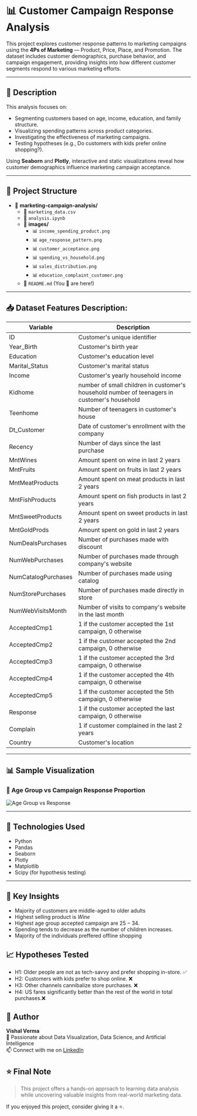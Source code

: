 # 📊 Customer Campaign Response Analysis

This project explores customer response patterns to marketing campaigns using the **4Ps of Marketing** — Product, Price, Place, and Promotion. The dataset includes customer demographics, purchase behavior, and campaign engagement, providing insights into how different customer segments respond to various marketing efforts.

---

## 📝 Description

This analysis focuses on:
- Segmenting customers based on age, income, education, and family structure.
- Visualizing spending patterns across product categories.
- Investigating the effectiveness of marketing campaigns.
- Testing hypotheses (e.g., Do customers with kids prefer online shopping?).

Using **Seaborn** and **Plotly**, interactive and static visualizations reveal how customer demographics influence marketing campaign acceptance.

---

## 📂 Project Structure

- 📁 **marketing-campaign-analysis/**
  - 📄 `marketing_data.csv` 
  - 📄 `analysis.ipynb` 
  - 📁 **images/** 
    - 📊 `income_spending_product.png`
    - 📊 `age_response_pattern.png`
    - 📊 `customer_acceptance.png`
    - 📊 `spending_vs_household.png`
    - 📊 `sales_distribution.png`
    - 📊 `education_complaint_customer.png`
  - 📄 `README.md` (You 🫵 are here!)

---

## 📥 Dataset Features Description:

| Variable              |	                                         Description                                        |
|-----------------------|---------------------------------------------------------------------------------------------|
| ID                    | Customer's unique identifier                                 |
|Year_Birth             |	Customer's birth year                                        |
| Education	            | Customer's education level                                   |
| Marital_Status        | Customer's marital status                                    |
| Income                | Customer's yearly household income                           |
| Kidhome               | number of small children in customer's household number of teenagers in customer's household |
| Teenhome              | Number of teenagers in customer's house                       |
| Dt_Customer           | Date of customer's enrollment with the company                |
| Recency               | Number of days since the last purchase                        |
| MntWines              | Amount spent on wine in last 2 years                          |
| MntFruits             | Amount spent on fruits in last 2 years                        |
| MntMeatProducts       | Amount spent on meat products in last 2 years                 |
| MntFishProducts       | Amount spent on fish products in last 2 years                 |
| MntSweetProducts      | Amount spent on sweet products in last 2 years                |
| MntGoldProds          | Amount spent on gold in last 2 years                          |
| NumDealsPurchases     | Number of purchases made with discount                        |
| NumWebPurchases       | Number of purchases made through company's website            |
| NumCatalogPurchases   | Number of purchases made using catalog                        |
| NumStorePurchases     | Number of purchases made directly in store                    |
| NumWebVisitsMonth     | Number of visits to company's website in the last month       |
| AcceptedCmp1          | 1 if the customer accepted the 1st campaign, 0 otherwise      |
| AcceptedCmp2          | 1 if the customer accepted the 2nd campaign, 0 otherwise      |
| AcceptedCmp3          | 1 if the customer accepted the 3rd campaign, 0 otherwise      |
| AcceptedCmp4          | 1 if the customer accepted the 4th campaign, 0 otherwise      |
| AcceptedCmp5          | 1 if the customer accepted the 5th campaign, 0 otherwise      |
| Response              | 1 if the customer accepted the last campaign, 0 otherwise     |
| Complain              | 1 if customer complained in the last 2 years                  |
| Country               | Customer's location                                           |

---

## 📊 Sample Visualization

### 🎯 Age Group vs Campaign Response Proportion

![Age Group vs Response](images/age_response_plot.png)

---

## 🔧 Technologies Used

- Python
- Pandas
- Seaborn
- Plotly
- Matplotlib
- Scipy (for hypothesis testing)

---

## 📌 Key Insights

- Majority of customers are middle-aged to older adults
- Highest selling product is *Wine*
- Highest age group accepted campaign are $25-34$.
- Spending tends to decrease as the number of children increases.
- Majority of the individuals preffered offline shopping

## 📈 Hypotheses Tested

- H1: Older people are not as tech-savvy and prefer shopping in-store. ✅
- H2: Customers with kids prefer to shop online. ❌
- H3: Other channels cannibalize store purchases. ❌
- H4: US fares significantly better than the rest of the world in total purchases.❌

## 🙌 Author

**Vishal Verma**<br/>
🔎 Passionate about Data Visualization, Data Science, and Artificial Intelligence<br/>
📫 Connect with me on [LinkedIn](https://www.linkedin.com/in/vishalds/)

## ⭐ Final Note

> This project offers a hands-on approach to learning data analysis while uncovering valuable insights from real-world marketing data.

If you enjoyed this project, consider giving it a ⭐.
